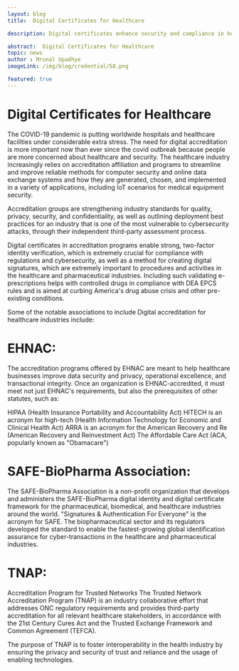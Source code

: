```yaml
---
layout: blog
title:  Digital Certificates for Healthcare

description: Digital certificates enhance security and compliance in healthcare, with accreditation programs and industry standards.

abstract:  Digital Certificates for Healthcare
topic: news
author : Mrunal Upadhye
imageLink: /img/blog/credential/58.png

featured: true
---
```


# Digital Certificates for Healthcare


The COVID-19 pandemic is putting worldwide hospitals and healthcare facilities under considerable extra stress. The need for digital accreditation is more important now than ever since the covid outbreak because people are more concerned about healthcare and security. The healthcare industry increasingly relies on accreditation affiliation and programs to streamline and improve reliable methods for computer security and online data exchange systems and how they are generated, chosen, and implemented in a variety of applications, including IoT scenarios for medical equipment security.

Accreditation groups are strengthening industry standards for quality, privacy, security, and confidentiality, as well as outlining deployment best practices for an industry that is one of the most vulnerable to cybersecurity attacks, through their independent third-party assessment process.

Digital certificates in accreditation programs enable strong, two-factor identity verification, which is extremely crucial for compliance with regulations and cybersecurity, as well as a method for creating digital signatures, which are extremely important to procedures and activities in the healthcare and pharmaceutical industries. Including such validating e-prescriptions helps with controlled drugs in compliance with DEA EPCS rules and is aimed at curbing America's drug abuse crisis and other pre-existing conditions.

Some of the notable associations to include Digital accreditation for healthcare industries include:

# EHNAC:

The accreditation programs offered by EHNAC are meant to help healthcare businesses improve data security and privacy, operational excellence, and transactional integrity. Once an organization is EHNAC-accredited, it must meet not just EHNAC's requirements, but also the prerequisites of other statutes, such as:

HIPAA (Health Insurance Portability and Accountability Act) 
HITECH is an acronym for high-tech (Health Information Technology for Economic and Clinical Health Act)
ARRA is an acronym for the American Recovery and Re (American Recovery and Reinvestment Act)
The Affordable Care Act (ACA, popularly known as "Obamacare") 


# SAFE-BioPharma Association:

The SAFE-BioPharma Association is a non-profit organization that develops and administers the SAFE-BioPharma digital identity and digital certificate framework for the pharmaceutical, biomedical, and healthcare industries around the world. "Signatures & Authentication For Everyone" is the acronym for SAFE.  The biopharmaceutical sector and its regulators developed the standard to enable the fastest-growing global identification assurance for cyber-transactions in the healthcare and pharmaceutical industries.

#   TNAP:

Accreditation Program for Trusted Networks The Trusted Network Accreditation Program (TNAP) is an industry collaborative effort that addresses ONC regulatory requirements and provides third-party accreditation for all relevant healthcare stakeholders, in accordance with the 21st Century Cures Act and the Trusted Exchange Framework and Common Agreement (TEFCA).

The purpose of TNAP is to foster interoperability in the health industry by ensuring the privacy and security of trust and reliance and the usage of enabling technologies.


